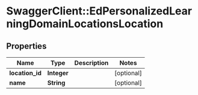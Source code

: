 # SwaggerClient::EdPersonalizedLearningDomainLocationsLocation

## Properties
Name | Type | Description | Notes
------------ | ------------- | ------------- | -------------
**location_id** | **Integer** |  | [optional] 
**name** | **String** |  | [optional] 


